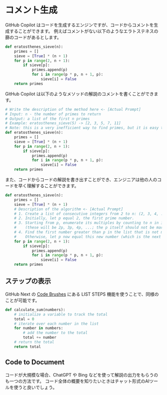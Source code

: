 # コメント生成

GitHub Copilot はコードを生成するエンジンですが、コードからコメントを生成することができます。
例えばコメントがない以下のようなエラトステネスの篩のコードがあるとします。

```py
def eratosthenes_sieve(n):
    primes = []
    sieve = [True] * (n + 1)
    for p in range(2, n + 1):
        if sieve[p]:
            primes.append(p)
            for i in range(p * p, n + 1, p):
                sieve[i] = False
    return primes
```

GitHub Copilot は以下のようなメソッドの解説のコメントを書くことができます。

```py
# Write the description of the method here <- [Actual Prompt]
# Input: n - the number of primes to return
# Output: a list of the first n primes
# Example: eratosthenes_sieve(5) -> [2, 3, 5, 7, 11]
# Note: this is a very inefficient way to find primes, but it is easy to understand
def eratosthenes_sieve(n):
    primes = []
    sieve = [True] * (n + 1)
    for p in range(2, n + 1):
        if sieve[p]:
            primes.append(p)
            for i in range(p * p, n + 1, p):
                sieve[i] = False
    return primes
```

また、コードからコードの解説を書き出すことができ、エンジニアは他の人のコードを早く理解することができます。

```py
def eratosthenes_sieve(n):
    primes = []
    sieve = [True] * (n + 1)
    # Description of the algorithm <- [Actual Prompt]
    # 1. Create a list of consecutive integers from 2 to n: (2, 3, 4, ..., n).
    # 2. Initially, let p equal 2, the first prime number.
    # 3. Starting from p, enumerate its multiples by counting to n in increments of p, and mark them in the list
    #    (these will be 2p, 3p, 4p, ...; the p itself should not be marked).
    # 4. Find the first number greater than p in the list that is not marked. If there was no such number, stop.
    #    Otherwise, let p now equal this new number (which is the next prime), and repeat from step 3.
    for p in range(2, n + 1):
        if sieve[p]:
            primes.append(p)
            for i in range(p * p, n + 1, p):
                sieve[i] = False
    return primes
```

## ステップの表示

GitHub Next の [Code Brushes](https://githubnext.com/projects/code-brushes/) にある LIST STEPS 機能を使うことで、同様のことが可能です。

```py
def calculate_sum(numbers):
    # initialize a variable to track the total
    total = 0
    # iterate over each number in the list
    for number in numbers:
        # add the number to the total
        total += number
    # return the total
    return total
```

## Code to Document

コードが大規模な場合、ChatGPT や Bing などを使って解説の出力をもらうのも一つの方法です。
コード全体の概要を知りたいときはチャット形式のAIツールを使うと良いでしょう。
